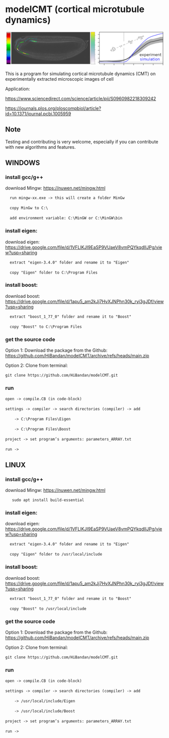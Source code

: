 # modelCMT (cortical microtubule dynamics)

![alt text](https://github.com/HiBandan/modelTissueFlow/blob/main/logo/logoModelTissueFlow-2.0.png)


This is a program for simulating cortical microtubule dynamics (CMT) on experimentally extracted microscopic images of cell 

Application: 

https://www.sciencedirect.com/science/article/pii/S0960982218309242

https://journals.plos.org/ploscompbiol/article?id=10.1371/journal.pcbi.1005959

## Note

Testing and contributing is very welcome, especially if you can contribute with new algorithms and features.

## WINDOWS

  ### install gcc/g++ 
  
  download Mingw: https://nuwen.net/mingw.html
  
      run mingw-xx.exe -> this will create a folder MinGw
      
      copy MinGw to C:\
       
      add environment variable: C:\MinGW or C:\MinGW\bin

  ### install eigen:
  
  download eigen: https://drive.google.com/file/d/1VFLlKJI9EaSP9VUaeV8vmPQYkqdIIJPg/view?usp=sharing
  
      extract "eigen-3.4.0" folder and rename it to "Eigen"
  
      copy "Eigen" folder to C:\Program Files 
  
  ### install boost:
  
  download boost: https://drive.google.com/file/d/1apu5_am2kJj7HvXJNPhn30k_ryi3gJDf/view?usp=sharing

      extract "boost_1_77_0" folder and rename it to "Boost"
  
      copy "Boost" to C:\Program Files 
  
  ### get the source code
  
  Option 1: Download the package from the Github: https://github.com/HiBandan/modelCMT/archive/refs/heads/main.zip


  Option 2: Clone from terminal: 
  
    git clone https://github.com/HiBandan/modelCMT.git

  ### run 
  
    open -> compile.CB (in code-block)
  
    settings -> compiler -> search directories (compiler) -> add 
  
        -> C:\Program Files\Eigen 
  
        -> C:\Program Files\Boost 

    project -> set program’s arguments: parameters_ARRAY.txt
  
    run -> 

## LINUX

  ### install gcc/g++ 
  
  download Mingw: https://nuwen.net/mingw.html
  
       sudo apt install build-essential

  ### install eigen:
  
  download eigen: https://drive.google.com/file/d/1VFLlKJI9EaSP9VUaeV8vmPQYkqdIIJPg/view?usp=sharing
  
      extract "eigen-3.4.0" folder and rename it to "Eigen"
  
      copy "Eigen" folder to /usr/local/include
  
  ### install boost:
  
  download boost: https://drive.google.com/file/d/1apu5_am2kJj7HvXJNPhn30k_ryi3gJDf/view?usp=sharing

      extract "boost_1_77_0" folder and rename it to "Boost"
  
      copy "Boost" to /usr/local/include

  ### get the source code
  
  Option 1: Download the package from the Github: https://github.com/HiBandan/modelCMT/archive/refs/heads/main.zip


  Option 2: Clone from terminal: 
  
    git clone https://github.com/HiBandan/modelCMT.git
    
  ### run 

    open -> compile.CB (in code-block)
  
    settings -> compiler -> search directories (compiler) -> add 
  
        -> /usr/local/include/Eigen
  
        -> /usr/local/include/Boost 

    project -> set program’s arguments: parameters_ARRAY.txt
  
    run -> 
